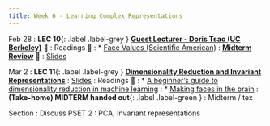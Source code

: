 ```yaml
---
title: Week 6 - Learning Complex Representations
---
```


Feb 28
: **LEC 10**{: .label .label-grey } **[Guest Lecturer - Doris Tsao (UC Berkeley)](https://harvard.hosted.panopto.com/Panopto/Pages/Viewer.aspx?id=b66b1086-f2a3-4f43-b807-ae2b01612419)** 🎥
: Readings 📖
: * [Face Values (Scientific American)](https://canvas.harvard.edu/files/14451539/download?download_frd=1)
: **[Midterm Review](https://harvard.hosted.panopto.com/Panopto/Pages/Viewer.aspx?id=11721056-11a4-4233-b7d9-ae4b000356e1)** 🎥
    : [Slides](https://canvas.harvard.edu/files/14468459/download?download_frd=1)

Mar 2
:  **LEC 11**{: .label .label-grey } **[Dimensionality Reduction and Invariant Representations](#)**
    : [Slides](#)
: Readings 📖
: * [A beginner’s guide to dimensionality reduction in machine learning](https://canvas.harvard.edu/files/14472118/download?download_frd=1)
: * [Making faces in the brain](https://canvas.harvard.edu/files/14472119/download?download_frd=1)
:  **(Take-home) MIDTERM handed out**{: .label .label-green } 
    : Midterm / tex

Section
: Discuss PSET 2
: PCA, Invariant representations
